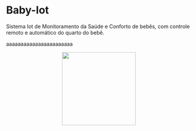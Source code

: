 # Baby-Iot

Sistema Iot de Monitoramento da Saúde e Conforto de bebês, com controle remoto e automático do quarto do bebê.

aaaaaaaaaaaaaaaaaaaaaaa
<div align="center">
<img src="https://user-images.githubusercontent.com/66453256/177552264-51a92664-a5d3-4e23-a97f-0f172c7dc3d8.png" width="200px" />
</div>
